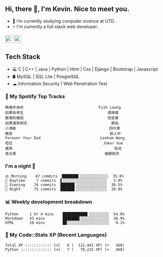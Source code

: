 ## Hi, there 👋, I'm Kevin. Nice to meet you.

- 🌱 I’m currently studying computer sicence at UTD.
- ⚡ I'm currently a full stack web developer.

<a href="https://www.linkedin.com/in/kevin12686/"><img alt="LinkedIn" src="https://img.shields.io/badge/linkedin%20-%230077B5.svg?&style=for-the-badge&logo=linkedin&logoColor=white" height=25></a>
<a href="https://www.instagram.com/kevin12686/"><img src="https://img.shields.io/badge/instagram-3f729b?&style=for-the-badge&logo=instagram&logoColor=white" height=25></a>

## Tech Stack

* 💻 C | C++ | Java | Python | Html | Css | Django | Bootstrap | Javascript
* 🛢️ MySQL | SQL Lite | PosgreSQL
* ☁ Information Security | Web Penetration Test

### 🎵 My Spotify Top Tracks

<!-- spotify start -->

```text
無條件為你                                  Fish Leong
如果有来生                                      谭维维
散場的擁抱                                      倪安東
如果還有明天                                      薛岳
小清新                                          四叶草
晚安                                            颜人中
Forever Your Dad                           Leehom Wang
啞巴                                         Joker Xue
嘉宾                                              张远
我太笨                                        锤娜丽莎
```

<!-- spotify end -->

### I'm a night 🦉

<!-- early_bird start -->

```text
🌞 Morning    87 commits  ███████▌░░░░░░░░░░░░░  35.8%
🌆 Daytime     7 commits  ▌░░░░░░░░░░░░░░░░░░░░   2.9%
🌃 Evening    74 commits  ██████▍░░░░░░░░░░░░░░  30.5%
🌙 Night      75 commits  ██████▍░░░░░░░░░░░░░░  30.9%
```

<!-- early_bird end -->

### 📊 Weekly development breakdown

<!-- code_time start -->

```text
Python     1 hr 4 mins    ███████████▎░░░░░░░░░  54.0%
Markdown   43 mins        ███████▋░░░░░░░░░░░░░  36.9%
HTML       10 mins        █▉░░░░░░░░░░░░░░░░░░░   9.1%
```

<!-- code_time end -->

### 🧰 My Code::Stats XP (Recent Languages)

<!-- codestats start -->

```text
Total XP :::::::::::: lvl   8 (  122,441 XP) (+   368)
Python :::::::::::::: lvl   7 (   79,225 XP) (+   368)
```

<!-- codestats end -->
